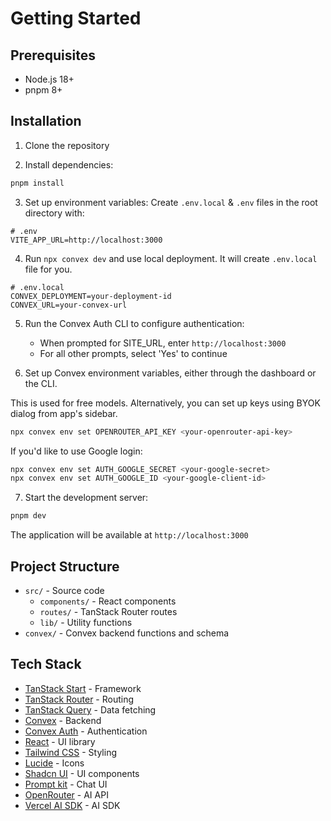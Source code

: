 # Getting Started

## Prerequisites

- Node.js 18+ 
- pnpm 8+

## Installation

1. Clone the repository

2. Install dependencies:
```bash
pnpm install
```

3. Set up environment variables:
Create `.env.local` & `.env` files in the root directory with:

```env
# .env
VITE_APP_URL=http://localhost:3000
```

4. Run `npx convex dev` and use local deployment. It will create `.env.local` file for you.
   
```env
# .env.local
CONVEX_DEPLOYMENT=your-deployment-id
CONVEX_URL=your-convex-url
```

5. Run the Convex Auth CLI to configure authentication:
   - When prompted for SITE_URL, enter `http://localhost:3000`
   - For all other prompts, select 'Yes' to continue

6. Set up Convex environment variables, either through the dashboard or the CLI.

This is used for free models. Alternatively, you can set up keys using BYOK dialog from app's sidebar.

```bash
npx convex env set OPENROUTER_API_KEY <your-openrouter-api-key>
```

If you'd like to use Google login:

```bash
npx convex env set AUTH_GOOGLE_SECRET <your-google-secret>
npx convex env set AUTH_GOOGLE_ID <your-google-client-id>
```

7. Start the development server:
```bash
pnpm dev
```

The application will be available at `http://localhost:3000`

## Project Structure

- `src/` - Source code
  - `components/` - React components
  - `routes/` - TanStack Router routes
  - `lib/` - Utility functions
- `convex/` - Convex backend functions and schema


## Tech Stack

- [TanStack Start](https://tanstack.com/start) - Framework
- [TanStack Router](https://tanstack.com/router) - Routing
- [TanStack Query](https://tanstack.com/query) - Data fetching
- [Convex](https://www.convex.dev/) - Backend
- [Convex Auth](https://convex.dev/docs/auth) - Authentication
- [React](https://react.dev/) - UI library
- [Tailwind CSS](https://tailwindcss.com/) - Styling
- [Lucide](https://lucide.dev/) - Icons
- [Shadcn UI](https://ui.shadcn.com/) - UI components
- [Prompt kit](https://www.prompt-kit.com/) - Chat UI
- [OpenRouter](https://openrouter.ai/) - AI API
- [Vercel AI SDK](https://sdk.vercel.ai/) - AI SDK
